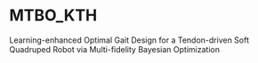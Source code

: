 # MTBO_KTH
Learning-enhanced Optimal Gait Design for a Tendon-driven Soft Quadruped Robot via Multi-fidelity Bayesian Optimization
